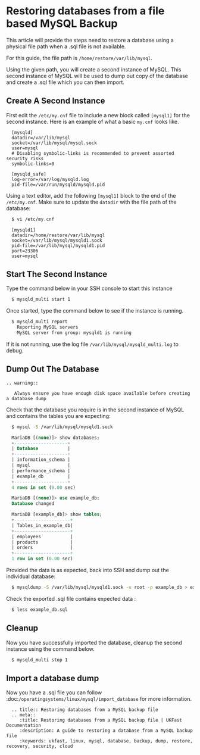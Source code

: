 # Restoring databases from a file based MySQL Backup

This article will provide the steps need to restore a database using a physical file path when a .sql file is not available. 

For this guide, the file path is `/home/restore/var/lib/mysql`.

Using the given path, you will create a second instance of MySQL. This second instance of MySQL will be used to dump out copy of the database and create a .sql file which you can then import.

## Create A Second Instance 

First edit the `/etc/my.cnf` file to include a new block called `[mysql1]` for the second instance. Here is an example of what a basic `my.cnf` looks like.

```console
  [mysqld]
  datadir=/var/lib/mysql
  socket=/var/lib/mysql/mysql.sock
  user=mysql
  # Disabling symbolic-links is recommended to prevent assorted security risks
  symbolic-links=0

  [mysqld_safe]
  log-error=/var/log/mysqld.log
  pid-file=/var/run/mysqld/mysqld.pid
```

Using a text editor, add the following `[mysql1]` block to the end of the `/etc/my.cnf`. Make sure to update the `datadir` with the file path of the database:

```bash
  $ vi /etc/my.cnf
```
```console
  [mysqld1]
  datadir=/home/restore/var/lib/mysql
  socket=/var/lib/mysql/mysqld1.sock
  pid-file=/var/lib/mysql/mysqld1.pid  
  port=23306
  user=mysql
```

## Start The Second Instance

Type the command below in your SSH console to start this instance

```bash
  $ mysqld_multi start 1
```

Once started, type the command below to see if the instance is running.

```bash
  $ mysqld_multi report
    Reporting MySQL servers
    MySQL server from group: mysqld1 is running
```

If it is not running, use the log file `/var/lib/mysql/mysqld_multi.log` to debug.

## Dump Out The Database

```eval_rst
.. warning::

   Always ensure you have enough disk space available before creating a database dump 
```

Check that the database you require is in the second instance of MySQL and contains the tables you are expecting:

```bash
  $ mysql -S /var/lib/mysql/mysqld1.sock
```
```sql
  MariaDB [(none)]> show databases;
  +--------------------+
  | Database           |
  +--------------------+
  | information_schema |
  | mysql              |
  | performance_schema |
  | example_db         |
  +--------------------+
  4 rows in set (0.00 sec)
```
```sql
  MariaDB [(none)]> use example_db;
  Database changed

  MariaDB [example_db]> show tables;
  +---------------------+
  | Tables_in_example_db|
  +---------------------+
  | employees           |
  | products            |
  | orders              |
  +---------------------+
  1 row in set (0.00 sec)
```

Provided the data is as expected, back into SSH and dump out the individual database:  

```bash
  $ mysqldump -S /var/lib/mysql/mysqld1.sock -u root -p example_db > example_db.sql
```

Check the exported .sql file contains expected data :

```bash
  $ less example_db.sql
```

## Cleanup

Now you have successfully imported the database, cleanup the second instance using the command below.

```bash
  $ mysqld_multi stop 1
```

## Import a database dump

Now you have a .sql file you can follow :doc:`/operatingsystems/linux/mysql/import_database` for more information.


```eval_rst
  .. title:: Restoring databases from a MySQL backup file
  .. meta::
     :title: Restoring databases from a MySQL backup file | UKFast Documentation
     :description: A guide to restoring a database from a MySQL backup file
     :keywords: ukfast, linux, mysql, database, backup, dump, restore, recovery, security, cloud
